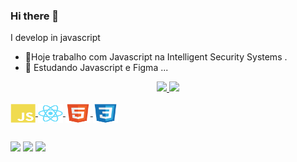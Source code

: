 ### Hi there 👋

I develop in javascript 


- 🔭Hoje trabalho com Javascript na Intelligent Security Systems .
- 🌱 Estudando Javascript e Figma ...



<div align="center">
  <a href="https://github.com/Jolielton">
  <img height="180em" src="https://github-readme-stats.vercel.app/api?username=jolielton&show_icons=true&theme=buefy&include_all_commits=true&count_private=true"/>
  <img height="180em" src="https://github-readme-stats.vercel.app/api/top-langs/?username=jolielton&layout=compact&langs_count=7&theme=buefy"/>
</div>
       <div style="display: inline_block"><br>
   <img align="center" alt="jolielton-Js" height="30" width="40" src="https://raw.githubusercontent.com/devicons/devicon/master/icons/javascript/javascript-plain.svg">
  <img align="center" alt="jolielton-React" height="30" width="40" src="https://raw.githubusercontent.com/devicons/devicon/master/icons/react/react-original.svg">
  <img align="center" alt="jolielton-HTML" height="30" width="40" src="https://raw.githubusercontent.com/devicons/devicon/master/icons/html5/html5-original.svg">
  <img align="center" alt="jolielton-CSS" height="30" width="40" src="https://raw.githubusercontent.com/devicons/devicon/master/icons/css3/css3-original.svg">
       </div>
  
  ##
  
  <a href="https://www.instagram.com/jolieltoncarvalho/" target="_blank"><img src="https://img.shields.io/badge/-Instagram-%23E4405F?style=for-the-badge&logo=instagram&logoColor=white" target="_blank"></a>
  <a href = "mailto:jolielton.carvalho@gmail.com"><img src="https://img.shields.io/badge/-Gmail-%23333?style=for-the-badge&logo=gmail&logoColor=white" target="_blank"></a>
  <a href="https://www.linkedin.com/in/jolielton-carvalho-9ab123212/" target="_blank"><img src="https://img.shields.io/badge/-LinkedIn-%230077B5?style=for-the-badge&logo=linkedin&logoColor=white" target="_blank"></a> 
 
    
